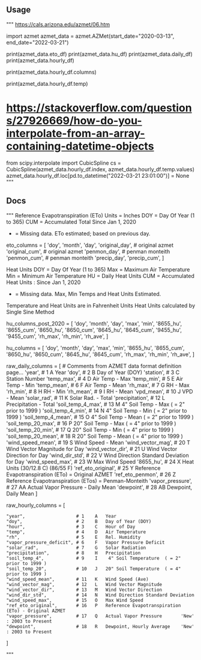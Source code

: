 
## Usage

"""
https://cals.arizona.edu/azmet/06.htm

import azmet
azmet_data = azmet.AZMet(start_date="2020-03-13", end_date="2022-03-21")

print(azmet_data.eto_df)
print(azmet_data.hu_df)
print(azmet_data.daily_df)
print(azmet_data.hourly_df)

print(azmet_data.hourly_df.columns)

print(azmet_data.hourly_df.temp)

# https://stackoverflow.com/questions/27926669/how-do-you-interpolate-from-an-array-containing-datetime-objects
from scipy.interpolate import CubicSpline
cs = CubicSpline(azmet_data.hourly_df.index, azmet_data.hourly_df.temp.values)
azmet_data.hourly_df.loc[pd.to_datetime("2022-03-21 23:01:00")] = None
"""

## Docs

"""
Reference Evapotranspiration  (ETo) 
Units = Inches
DOY = Day Of Year (1 to 365)
CUM = Accumulated Total Since Jan 1, 2020 
* = Missing data. ETo estimated; based on previous day.

eto_columns = [
        'doy',
        'month',
        'day',
        'original_day',     # original azmet
        'original_cum',     # original azmet
        'penmon_day',      # penman monteith
        'penmon_cum',      # penman monteith
        'precip_day',
        'precip_cum',
]

Heat Units
DOY = Day Of Year (1 to 365)
Max = Maximum Air Temperature 
Min = Minimum Air Temperature 
HU  = Daily Heat Units 
CUM = Accumulated Heat Units : Since Jan 1, 2020 
* = Missing data. Max, Min Temps and Heat Units Estimated.

Temperature and Heat Units are in Fahrenheit Units
Heat Units calculated by Single Sine Method

hu_columns_post_2020 = [
        'doy',
        'month',
        'day',
        'max',
        'min',
        '8655_hu',
        '8655_cum',
        '8650_hu',
        '8650_cum',
        '8645_hu',
        '8645_cum',
        '9455_hu',
        '9455_cum',
        'rh_max',
        'rh_min',
        'rh_ave',
]

hu_columns = [
        'doy',
        'month',
        'day',
        'max',
        'min',
        '8655_hu',
        '8655_cum',
        '8650_hu',
        '8650_cum',
        '8645_hu',
        '8645_cum',
        'rh_max',
        'rh_min',
        'rh_ave',
]


raw_daily_columns = [
                         # Comments from AZMET data format definition page...
    'year',              # 1    A   Year
    'doy',               # 2    B   Day of Year (DOY)
    'station',           # 3    C   Station Number
    'temp_max',          # 4    D   Air Temp - Max
    'temp_min',          # 5    E   Air Temp - Min
    'temp_mean',         # 6    F   Air Temp - Mean
    'rh_max',            # 7    G   RH - Max
    'rh_min',            # 8    H   RH - Min
    'rh_mean',           # 9    I   RH - Mean
    'vpd_mean',          # 10   J   VPD - Mean
    'solar_rad',         # 11   K   Solar Rad. - Total
    'precipitation',     # 12   L   Precipitation - Total
    'soil_temp_4_max',   # 13   M    4" Soil Temp - Max  ( = 2" prior to 1999 )
    'soil_temp_4_min',   # 14   N    4" Soil Temp - Min  ( = 2" prior to 1999 )
    'soil_temp_4_mean',  # 15   O    4" Soil Temp - Mean ( = 2" prior to 1999 )
    'soil_temp_20_max',  # 16   P   20" Soil Temp - Max  ( = 4" prior to 1999 )
    'soil_temp_20_min',  # 17   Q   20" Soil Temp - Min  ( = 4" prior to 1999 )
    'soil_temp_20_mean', # 18   R   20" Soil Temp - Mean ( = 4" prior to 1999 )
    'wind_speed_mean',   # 19   S   Wind Speed - Mean
    'wind_vector_mag',   # 20   T   Wind Vector Magnitude for Day
    'wind_vector_dir',   # 21   U   Wind Vector Direction for Day
    'wind_dir_std',      # 22   V   Wind Direction Standard Deviation for Day
    'wind_speed_max',    # 23   W   Max Wind Speed
    '8655_hu',           # 24   X   Heat Units (30/12.8 C) (86/55 F)
    'ref_eto_original',  # 25   Y   Reference Evapotranspiration (ETo) = Original AZMET
    'ref_eto_penmon',    # 26   Z   Reference Evapotranspiration (ETos) = Penman-Monteith
    'vapor_pressure',    # 27  AA   Actual Vapor Pressure - Daily Mean
    'dewpoint',          # 28  AB   Dewpoint, Daily Mean
]

raw_hourly_columns = [

    "year",                   # 1    A   Year
    "doy",                    # 2    B   Day of Year (DOY)
    "hour",                   # 3    C   Hour of Day
    "temp",                   # 4    D   Air Temperature
    "rh",                     # 5    E   Rel. Humidity
    "vapor_pressure_deficit", # 6    F   Vapor Pressure Deficit
    "solar_rad",              # 7    G   Solar Radiation
    "precipitation",          # 8    H   Precipitation
    "soil_temp_4",            # 9    I    4" Soil Temperature  ( = 2" prior to 1999 )
    "soil_temp_20",           # 10   J   20" Soil Temperature  ( = 4" prior to 1999 )
    "wind_speed_mean",        # 11   K   Wind Speed (Ave)
    "wind_vector_mag",        # 12   L   Wind Vector Magnitude
    "wind_vector_dir",        # 13   M   Wind Vector Direction
    "wind_dir_std",           # 14   N   Wind Direction Standard Deviation
    "wind_speed_max",         # 15   O   Max Wind Speed
    "ref_eto_original",       # 16   P   Reference Evapotranspiration (ETo) - Original AZMET
    "vapor_pressure",         # 17   Q   Actual Vapor Pressure       'New' : 2003 to Present
    "dewpoint",               # 18   R   Dewpoint, Hourly Average    'New' : 2003 to Present

]

"""

